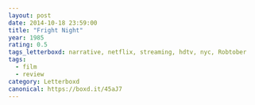 ```yaml
---
layout: post 
date: 2014-10-18 23:59:00
title: "Fright Night"
year: 1985
rating: 0.5
tags_letterboxd: narrative, netflix, streaming, hdtv, nyc, Robtober
tags:
  - film
  - review
category: Letterboxd
canonical: https://boxd.it/45aJ7
---
```

